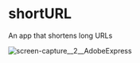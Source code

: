 # shortURL
An app that shortens long URLs



![screen-capture__2__AdobeExpress](https://user-images.githubusercontent.com/35420813/177477122-644254f4-6dab-40f9-b349-11703d9db230.gif)
